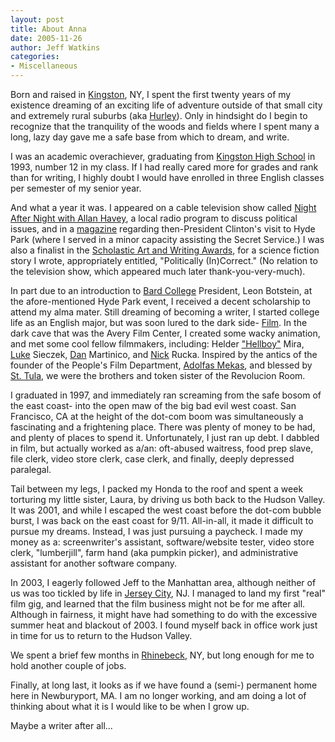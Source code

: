 ```yaml
---
layout: post
title: About Anna
date: 2005-11-26
author: Jeff Watkins
categories:
- Miscellaneous
---
```


Born and raised in <a href="http://www.ci.kingston.ny.us/">Kingston</a>, NY, I spent the first twenty years of my existence dreaming of an exciting life of adventure outside of that small city and extremely rural suburbs (aka <a href="http://www.town.hurley.ny.us/">Hurley</a>). Only in hindsight do I begin to recognize that the tranquility of the woods and fields where I spent many a long, lazy day gave me a safe base from which to dream, and write.

I was an academic overachiever, graduating from <a href="http://www.khsalumni.com/">Kingston High School</a> in 1993, number 12 in my class. If I had really cared more for grades and rank than for writing, I highly doubt I would have enrolled in three English classes per semester of my senior year.

And what a year it was. I appeared on a cable television show called <a href="http://home.hawaii.rr.com/lair/nan/ao1.html">Night After Night with Allan Havey</a>, a local radio program to discuss political issues, and in a <a href="http://www.hudsonvalleymagazine.com/">magazine</a> regarding then-President Clinton's visit to Hyde Park (where I served in a minor capacity assisting the Secret Service.) I was also a finalist in the <a href="http://www.scholastic.com/artandwritingawards/index.htm">Scholastic Art and Writing Awards</a>, for a science fiction story I wrote, appropriately entitled, "Politically (In)Correct." (No relation to the television show, which appeared much later thank-you-very-much).

In part due to an introduction to <a href="http://www.bard.edu">Bard College</a> President, Leon Botstein, at the afore-mentioned Hyde Park event, I received a decent scholarship to attend my alma mater. Still dreaming of becoming a writer, I started college life as an English major, but was soon lured to the dark side- <a href="http://inside.bard.edu/film_elect/">Film</a>. In the dark cave that was the Avery Film Center, I created some wacky animation, and met some cool fellow filmmakers, including: Helder <a href="http://www.rabbitearsmedia.com/index.html">"Hellboy"</a> Mira, <a href="http://www.riverwestcurrents.org/2003/October/001048.html">Luke</a> Sieczek, <a href="http://www.freewaves.org/festival_2002/artists/martinico_d.htm">Dan</a> Martinico, and <a href="http://www.iheartnoise.com/mabpro/">Nick</a> Rucka. Inspired by the antics of the founder of the People's Film Department, <a href="http://www.imdb.com/name/nm0577262/">Adolfas Mekas</a>, and blessed by <a href="http://homepage.newschool.edu/~schlemoj/writing/st_tula.html">St. Tula</a>, we were the brothers and token sister of the Revolucion Room.

I graduated in 1997, and immediately ran screaming from the safe bosom of the east coast- into the open maw of the big bad evil west coast. San Francisco, CA at the height of the dot-com boom was simultaneously a fascinating and a frightening place. There was plenty of money to be had, and plenty of places to spend it. Unfortunately, I just ran up debt. I dabbled in film, but actually worked as a/an: oft-abused waitress, food prep slave, file clerk, video store clerk, case clerk, and finally, deeply depressed paralegal.

Tail between my legs, I packed my Honda to the roof and spent a week torturing my little sister, Laura, by driving us both back to the Hudson Valley. It was 2001, and while I escaped the west coast before the dot-com bubble burst, I was back on the east coast for 9/11. All-in-all, it made it difficult to pursue my dreams. Instead, I was just pursuing a paycheck. I made my money as a: screenwriter's assistant, software/website tester, video store clerk, "lumberjill", farm hand (aka pumpkin picker), and administrative assistant for another software company.

In 2003, I eagerly followed Jeff to the Manhattan area, although neither of us was too tickled by life in <a href="http://www.cityofjerseycity.com/">Jersey City</a>, NJ. I managed to land my first "real" film gig, and learned that the film business might not be for me after all. Although in fairness, it might have had something to do with the excessive summer heat and blackout of 2003. I found myself back in office work just in time for us to return to the Hudson Valley.

We spent a brief few months in <a href="http://rhinebeckchamber.com/">Rhinebeck</a>, NY, but long enough for me to hold another couple of jobs.

Finally, at long last, it looks as if we have found a (semi-) permanent home here in Newburyport, MA. I am no longer working, and am doing a lot of thinking about what it is I would like to be when I grow up.

Maybe a writer after all...
